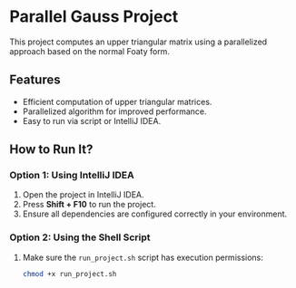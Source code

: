 # Parallel Gauss Project

This project computes an upper triangular matrix using a parallelized approach based on the normal Foaty form.

## Features
- Efficient computation of upper triangular matrices.
- Parallelized algorithm for improved performance.
- Easy to run via script or IntelliJ IDEA.

## How to Run It?

### Option 1: Using IntelliJ IDEA
1. Open the project in IntelliJ IDEA.
2. Press **Shift + F10** to run the project.
3. Ensure all dependencies are configured correctly in your environment.

### Option 2: Using the Shell Script
1. Make sure the `run_project.sh` script has execution permissions:
   ```bash
   chmod +x run_project.sh
